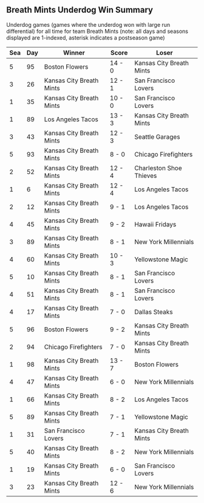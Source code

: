 ## Breath Mints Underdog Win Summary



Underdog games (games where the underdog won with large run differential) for all time for team Breath Mints (note: all days and seasons displayed are 1-indexed, asterisk indicates a postseason game)


| Sea | Day | Winner | Score | Loser | 
| ------ |------ |------ |------ |------ |
| 5 | 95 | Boston Flowers | 14 - 0 | Kansas City Breath Mints | 
| 3 | 26 | Kansas City Breath Mints | 12 - 1 | San Francisco Lovers | 
| 1 | 35 | Kansas City Breath Mints | 10 - 0 | San Francisco Lovers | 
| 1 | 89 | Los Angeles Tacos | 13 - 3 | Kansas City Breath Mints | 
| 3 | 43 | Kansas City Breath Mints | 12 - 3 | Seattle Garages | 
| 5 | 93 | Kansas City Breath Mints | 8 - 0 | Chicago Firefighters | 
| 2 | 52 | Kansas City Breath Mints | 12 - 4 | Charleston Shoe Thieves | 
| 1 | 6 | Kansas City Breath Mints | 12 - 4 | Los Angeles Tacos | 
| 2 | 12 | Kansas City Breath Mints | 9 - 1 | Los Angeles Tacos | 
| 4 | 45 | Kansas City Breath Mints | 9 - 2 | Hawaii Fridays | 
| 3 | 89 | Kansas City Breath Mints | 8 - 1 | New York Millennials | 
| 4 | 60 | Kansas City Breath Mints | 10 - 3 | Yellowstone Magic | 
| 5 | 10 | Kansas City Breath Mints | 8 - 1 | San Francisco Lovers | 
| 4 | 51 | Kansas City Breath Mints | 8 - 1 | San Francisco Lovers | 
| 4 | 17 | Kansas City Breath Mints | 7 - 0 | Dallas Steaks | 
| 5 | 96 | Boston Flowers | 9 - 2 | Kansas City Breath Mints | 
| 2 | 94 | Chicago Firefighters | 7 - 0 | Kansas City Breath Mints | 
| 1 | 98 | Kansas City Breath Mints | 13 - 7 | Boston Flowers | 
| 4 | 47 | Kansas City Breath Mints | 6 - 0 | New York Millennials | 
| 1 | 66 | Kansas City Breath Mints | 8 - 2 | Los Angeles Tacos | 
| 5 | 89 | Kansas City Breath Mints | 7 - 1 | Yellowstone Magic | 
| 1 | 31 | San Francisco Lovers | 7 - 1 | Kansas City Breath Mints | 
| 5 | 40 | Kansas City Breath Mints | 8 - 2 | New York Millennials | 
| 1 | 19 | Kansas City Breath Mints | 6 - 0 | San Francisco Lovers | 
| 3 | 23 | Kansas City Breath Mints | 12 - 6 | New York Millennials | 


